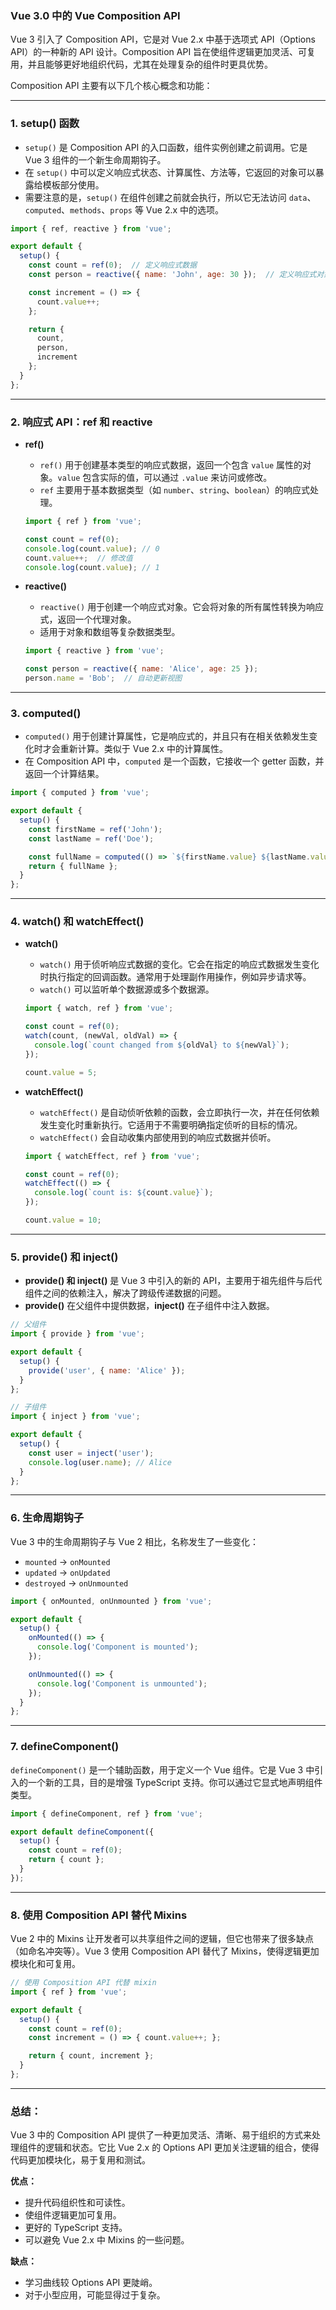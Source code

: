 ### Vue 3.0 中的 Vue Composition API

Vue 3 引入了 Composition API，它是对 Vue 2.x 中基于选项式 API（Options API）的一种新的 API 设计。Composition API 旨在使组件逻辑更加灵活、可复用，并且能够更好地组织代码，尤其在处理复杂的组件时更具优势。

Composition API 主要有以下几个核心概念和功能：

------

### **1. setup() 函数**

- `setup()` 是 Composition API 的入口函数，组件实例创建之前调用。它是 Vue 3 组件的一个新生命周期钩子。
- 在 `setup()` 中可以定义响应式状态、计算属性、方法等，它返回的对象可以暴露给模板部分使用。
- 需要注意的是，`setup()` 在组件创建之前就会执行，所以它无法访问 `data`、`computed`、`methods`、`props` 等 Vue 2.x 中的选项。

```js
import { ref, reactive } from 'vue';

export default {
  setup() {
    const count = ref(0);  // 定义响应式数据
    const person = reactive({ name: 'John', age: 30 });  // 定义响应式对象

    const increment = () => {
      count.value++;
    };

    return {
      count,
      person,
      increment
    };
  }
};
```

------

### **2. 响应式 API：ref 和 reactive**

- **ref()**

  - `ref()` 用于创建基本类型的响应式数据，返回一个包含 `value` 属性的对象。`value` 包含实际的值，可以通过 `.value` 来访问或修改。
  - `ref` 主要用于基本数据类型（如 `number`、`string`、`boolean`）的响应式处理。

  ```js
  import { ref } from 'vue';
  
  const count = ref(0);
  console.log(count.value); // 0
  count.value++;  // 修改值
  console.log(count.value); // 1
  ```

- **reactive()**

  - `reactive()` 用于创建一个响应式对象。它会将对象的所有属性转换为响应式，返回一个代理对象。
  - 适用于对象和数组等复杂数据类型。

  ```js
  import { reactive } from 'vue';
  
  const person = reactive({ name: 'Alice', age: 25 });
  person.name = 'Bob';  // 自动更新视图
  ```

------

### **3. computed()**

- `computed()` 用于创建计算属性，它是响应式的，并且只有在相关依赖发生变化时才会重新计算。类似于 Vue 2.x 中的计算属性。
- 在 Composition API 中，`computed` 是一个函数，它接收一个 getter 函数，并返回一个计算结果。

```js
import { computed } from 'vue';

export default {
  setup() {
    const firstName = ref('John');
    const lastName = ref('Doe');

    const fullName = computed(() => `${firstName.value} ${lastName.value}`);
    return { fullName };
  }
};
```

------

### **4. watch() 和 watchEffect()**

- **watch()**

  - `watch()` 用于侦听响应式数据的变化。它会在指定的响应式数据发生变化时执行指定的回调函数。通常用于处理副作用操作，例如异步请求等。
  - `watch()` 可以监听单个数据源或多个数据源。

  ```js
  import { watch, ref } from 'vue';
  
  const count = ref(0);
  watch(count, (newVal, oldVal) => {
    console.log(`count changed from ${oldVal} to ${newVal}`);
  });
  
  count.value = 5;
  ```

- **watchEffect()**

  - `watchEffect()` 是自动侦听依赖的函数，会立即执行一次，并在任何依赖发生变化时重新执行。它适用于不需要明确指定侦听的目标的情况。
  - `watchEffect()` 会自动收集内部使用到的响应式数据并侦听。

  ```js
  import { watchEffect, ref } from 'vue';
  
  const count = ref(0);
  watchEffect(() => {
    console.log(`count is: ${count.value}`);
  });
  
  count.value = 10;
  ```

------

### **5. provide() 和 inject()**

- **provide() 和 inject()** 是 Vue 3 中引入的新的 API，主要用于祖先组件与后代组件之间的依赖注入，解决了跨级传递数据的问题。
- **provide()** 在父组件中提供数据，**inject()** 在子组件中注入数据。

```js
// 父组件
import { provide } from 'vue';

export default {
  setup() {
    provide('user', { name: 'Alice' });
  }
};

// 子组件
import { inject } from 'vue';

export default {
  setup() {
    const user = inject('user');
    console.log(user.name); // Alice
  }
};
```

------

### **6. 生命周期钩子**

Vue 3 中的生命周期钩子与 Vue 2 相比，名称发生了一些变化：

- `mounted` -> `onMounted`
- `updated` -> `onUpdated`
- `destroyed` -> `onUnmounted`

```js
import { onMounted, onUnmounted } from 'vue';

export default {
  setup() {
    onMounted(() => {
      console.log('Component is mounted');
    });

    onUnmounted(() => {
      console.log('Component is unmounted');
    });
  }
};
```

------

### **7. defineComponent()**

`defineComponent()` 是一个辅助函数，用于定义一个 Vue 组件。它是 Vue 3 中引入的一个新的工具，目的是增强 TypeScript 支持。你可以通过它显式地声明组件类型。

```js
import { defineComponent, ref } from 'vue';

export default defineComponent({
  setup() {
    const count = ref(0);
    return { count };
  }
});
```

------

### **8. 使用 Composition API 替代 Mixins**

Vue 2 中的 Mixins 让开发者可以共享组件之间的逻辑，但它也带来了很多缺点（如命名冲突等）。Vue 3 使用 Composition API 替代了 Mixins，使得逻辑更加模块化和可复用。

```js
// 使用 Composition API 代替 mixin
import { ref } from 'vue';

export default {
  setup() {
    const count = ref(0);
    const increment = () => { count.value++; };

    return { count, increment };
  }
};
```

------

### **总结：**

Vue 3 中的 Composition API 提供了一种更加灵活、清晰、易于组织的方式来处理组件的逻辑和状态。它比 Vue 2.x 的 Options API 更加关注逻辑的组合，使得代码更加模块化，易于复用和测试。

**优点：**

- 提升代码组织性和可读性。
- 使组件逻辑更加可复用。
- 更好的 TypeScript 支持。
- 可以避免 Vue 2.x 中 Mixins 的一些问题。

**缺点：**

- 学习曲线较 Options API 更陡峭。
- 对于小型应用，可能显得过于复杂。